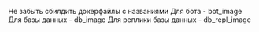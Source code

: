 Не забыть сбилдить докерфайлы с названиями
Для бота - bot_image
Для базы данных - db_image
Для реплики базы данных - db_repl_image
